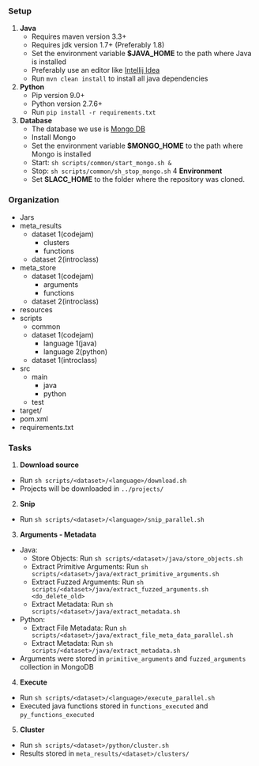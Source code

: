 ### Setup
1. **Java**
    * Requires maven version 3.3+
    * Requires jdk version 1.7+ (Preferably 1.8)
    * Set the environment variable **$JAVA_HOME** to the path where Java is installed
    * Preferably use an editor like [Intellij Idea](https://www.jetbrains.com/idea/)
    * Run `mvn clean install` to install all java dependencies
2. **Python**
    * Pip version 9.0+
    * Python version 2.7.6+
    * Run `pip install -r requirements.txt`
3. **Database**
    * The database we use is [Mongo DB](http://mongodb.github.io)
    * Install Mongo
    * Set the environment variable **$MONGO_HOME** to the path where Mongo is installed
    * Start: `sh scripts/common/start_mongo.sh &`
    * Stop: `sh scripts/common/sh_stop_mongo.sh`
4 **Environment**
   * Set **SLACC_HOME** to the folder where the repository was cloned.
 
### Organization
* Jars
* meta_results
  * dataset 1(codejam)
    * clusters
    * functions
  * dataset 2(introclass)
* meta_store
  * dataset 1(codejam)
    * arguments
    * functions
  * dataset 2(introclass)
* resources
* scripts
  * common
  * dataset 1(codejam)
    * language 1(java)
    * language 2(python)
  * dataset 1(introclass)
* src
  * main
    * java
    * python
  * test
* target/
* pom.xml
* requirements.txt

### Tasks
1. **Download source**
  * Run `sh scripts/<dataset>/<language>/download.sh`
  * Projects will be downloaded in `../projects/`
2. **Snip**
  * Run `sh scripts/<dataset>/<language>/snip_parallel.sh`
3. **Arguments - Metadata**
  * Java:
    * Store Objects: Run `sh scripts/<dataset>/java/store_objects.sh`
    * Extract Primitive Arguments: Run `sh scripts/<dataset>/java/extract_primitive_arguments.sh`
    * Extract Fuzzed Arguments: Run `sh scripts/<dataset>/java/extract_fuzzed_arguments.sh <do_delete_old>`
    * Extract Metadata: Run `sh scripts/<dataset>/java/extract_metadata.sh`
  * Python:
    * Extract File Metadata: Run `sh scripts/<dataset>/java/extract_file_meta_data_parallel.sh`
    * Extract Metadata: Run `sh scripts/<dataset>/java/extract_metadata.sh`
  * Arguments were stored in `primitive_arguments` and `fuzzed_arguments` collection in MongoDB
4. **Execute**
  * Run `sh scripts/<dataset>/<language>/execute_parallel.sh`
  * Executed java functions stored in `functions_executed` and `py_functions_executed`
5. **Cluster**
  * Run `sh scripts/<dataset>/python/cluster.sh`
  * Results stored in `meta_results/<dataset>/clusters/`
